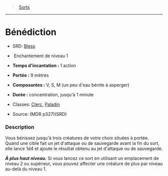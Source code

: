 ﻿---
!SpellItem
Family: SpellHD
Level: 1
Type: Enchantement
CastingTime: 1 action
Range: 9 mètres
Components: V, S, M (un peu d'eau bénite à asperger)
Duration: concentration, jusqu'à 1 minute
Classes: '[Clerc](hd_cleric.md), [Paladin](hd_paladin.md)'
Id: spells_hd.md#bénédiction
ParentLink: spells_hd.md#sorts
Name: Bénédiction
ParentName: Sorts
NameLevel: 1
AltName: '[Bless](srd_spells_bless.md)'
Source: (MDR p327)(SRD)
Attributes: {}
AttributesDictionary: >+
  {}

---
> [Sorts](hd_spells.md)

---

# Bénédiction

- SRD: [Bless](srd_spells_bless.md)

-  Enchantement de niveau 1

- **Temps d'incantation :** 1 action

- **Portée :** 9 mètres

- **Composantes :** V, S, M (un peu d'eau bénite à asperger)

- **Durée :** concentration, jusqu'à 1 minute

- Classes: [Clerc](hd_cleric.md), [Paladin](hd_paladin.md)

- Source: (MDR p327)(SRD)

### Description

Vous bénissez jusqu'à trois créatures de votre choix situées à portée. Quand une cible fait un jet d'attaque ou de sauvegarde avant la fin du sort, elle lance 1d4 et ajoute le résultat obtenu au jet d'attaque ou de sauvegarde.

**_À plus haut niveau._** Si vous lancez ce sort en utilisant un emplacement de niveau 2 ou supérieur, vous pouvez affecter une créature de plus par niveau au-delà du niveau 1.

